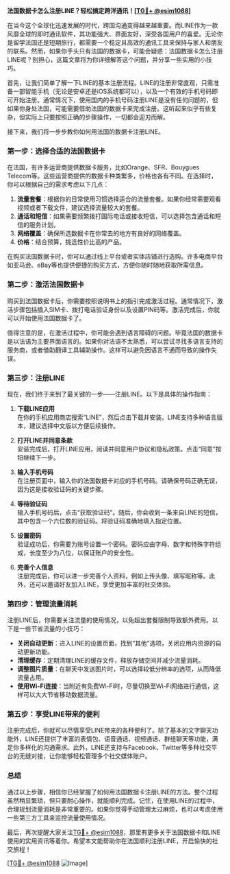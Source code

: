 **法国数据卡怎么注册LINE？轻松搞定跨洋通讯！[[TG💪+ @esim1088](https://t.me/s/esim1088)]**

在当今这个全球化迅速发展的时代，跨国沟通变得越来越重要。而LINE作为一款风靡全球的即时通讯软件，其功能强大、界面友好，深受各国用户的喜爱。无论你是留学法国还是短期旅行，都需要一个稳定且高效的通讯工具来保持与家人和朋友的联系。然而，如果你手头只有法国的数据卡，可能会疑惑：法国数据卡怎么注册LINE呢？别担心，这篇文章将为你详细解答这个问题，并分享一些实用的小技巧。

首先，让我们简单了解一下LINE的基本注册流程。LINE的注册非常直观，只需准备一部智能手机（无论是安卓还是iOS系统都可以），以及一个有效的手机号码即可开始注册。通常情况下，使用国内的手机号码注册LINE是没有任何问题的，但如果你身处法国，可能需要借助法国的数据卡来完成注册。这听起来似乎有些复杂，但实际上只要按照正确的步骤操作，一切都会迎刃而解。

接下来，我们将一步步教你如何用法国的数据卡注册LINE。

### **第一步：选择合适的法国数据卡**
在法国，有许多运营商提供数据卡服务，比如Orange、SFR、Bouygues Telecom等。这些运营商提供的数据卡种类繁多，价格也各有不同。在选择时，你可以根据自己的需求考虑以下几点：

1. **流量套餐**：根据你的日常使用习惯选择适合的流量套餐。如果你经常需要观看视频或者下载文件，建议选择流量较大的套餐。
2. **通话和短信**：如果需要频繁拨打国际电话或接收短信，可以选择包含通话和短信的服务计划。
3. **网络覆盖**：确保所选数据卡在你常去的地方有良好的网络覆盖。
4. **价格**：结合预算，挑选性价比高的产品。

在购买法国数据卡时，你可以通过线上平台或者实体店铺进行选购。许多电商平台如亚马逊、eBay等也提供便捷的购买方式，方便你随时随地获取所需信息。

### **第二步：激活法国数据卡**
购买到法国数据卡后，你需要按照说明书上的指引完成激活过程。通常情况下，激活步骤包括插入SIM卡、拨打电话验证身份以及设置PIN码等。激活完成后，你就可以开始使用法国数据卡了。

值得注意的是，在激活过程中，你可能会遇到语言障碍的问题。毕竟法国的数据卡是以法语为主要界面语言的。如果你对法语不太熟悉，可以尝试寻找多语言支持的服务商，或者借助翻译工具辅助操作。这样可以避免因语言不通而导致的操作失误。

### **第三步：注册LINE**
现在，我们终于来到了最关键的一步——注册LINE。以下是具体的操作指南：

1. **下载LINE应用**  
   在你的手机应用商店搜索“LINE”，然后点击下载并安装。LINE支持多种语言版本，建议选择中文版以方便后续操作。

2. **打开LINE并同意条款**  
   安装完成后，打开LINE应用，阅读并同意用户协议和隐私政策。点击“同意”按钮继续下一步。

3. **输入手机号码**  
   在注册页面中，输入你的法国数据卡对应的手机号码。请确保号码正确无误，因为这是接收验证码的关键步骤。

4. **等待验证码**  
   输入手机号码后，点击“获取验证码”。随后，你会收到一条来自LINE的短信，其中包含一个六位数的验证码。将验证码准确地填入指定位置。

5. **设置密码**  
   验证成功后，你需要为账号设置一个密码。密码应由字母、数字和特殊字符组成，长度至少为八位，以保证账户的安全性。

6. **完善个人信息**  
   注册完成后，你可以进一步完善个人资料，例如上传头像、填写昵称等。此外，还可以邀请好友加入LINE，享受更加丰富的社交体验。

### **第四步：管理流量消耗**
注册LINE后，你需要关注流量的使用情况，以免超出套餐限制导致额外费用。以下是一些节省流量的小技巧：

- **关闭自动更新**：进入LINE的设置页面，找到“其他”选项，关闭应用内资源的自动更新功能。
- **清理缓存**：定期清理LINE的缓存文件，释放存储空间并减少流量消耗。
- **调整图片质量**：在聊天中发送图片时，可以选择较低分辨率的选项，从而降低流量占用。
- **使用Wi-Fi连接**：当附近有免费Wi-Fi时，尽量切换至Wi-Fi网络进行通信，这样可以大大节省移动数据流量。

### **第五步：享受LINE带来的便利**
注册完成后，你就可以尽情享受LINE带来的各种便利了。除了基本的文字聊天功能外，LINE还提供了丰富的表情包、语音通话、视频通话、群组聊天等功能，满足你多样化的沟通需求。此外，LINE还支持与Facebook、Twitter等多种社交平台的无缝对接，让你能够轻松管理多个社交媒体账户。

### **总结**
通过以上步骤，相信你已经掌握了如何用法国数据卡注册LINE的方法。整个过程虽然稍显繁琐，但只要耐心操作，就能顺利完成。记住，在使用LINE的过程中，合理规划流量消耗是非常重要的。如果你觉得手动管理太过麻烦，也可以考虑使用一些第三方工具来监控流量使用情况。

最后，再次提醒大家关注[TG💪+ @esim1088](https://t.me/s/esim1088)，那里有更多关于法国数据卡和LINE使用的实用资讯等着你。希望本文能帮助你在法国顺利注册LINE，开启愉快的社交旅程！

[[TG💪+ @esim1088](https://t.me/s/esim1088) ![Image](https://i.postimg.cc/4NQfJmqS/Snipaste-2025-05-13-00-14-12.png)]